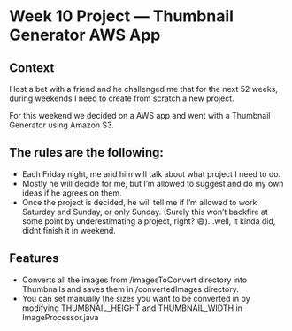 # Week 10 Project — Thumbnail Generator AWS App

## Context
I lost a bet with a friend and he challenged me that for the next 52 weeks, during weekends I need to create from scratch a new project.

For this weekend we decided on a AWS app and went with a Thumbnail Generator using Amazon S3.

## The rules are the following:
*   Each Friday night, me and him will talk about what project I need to do.
*   Mostly he will decide for me, but I’m allowed to suggest and do my own ideas if he agrees on them.
*   Once the project is decided, he will tell me if I’m allowed to work Saturday and Sunday, or only Sunday.
(Surely this won’t backfire at some point by underestimating a project, right? 😅)...well, it kinda did, didnt finish it in weekend.

## Features
*   Converts all the images from /imagesToConvert directory into Thumbnails and saves them in /convertedImages directory.
*   You can set manually the sizes you want to be converted in by modifying THUMBNAIL_HEIGHT and THUMBNAIL_WIDTH in ImageProcessor.java
